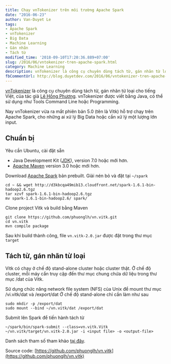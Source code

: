 ```yaml
---
title: Chạy vnTokenizer trên môi trường Apache Spark
date: "2016-06-23"
author: Van-Duyet Le
tags:
- Apache Spark
- vnTokenizer
- Big Data
- Machine Learning
- Gán nhãn
- Tách từ
modified_time: '2018-09-10T17:20:36.889+07:00'
slug: /2016/06/vntokenizer-tren-apache-spark.html
category: Machine Learning
description: vnTokenizer là công cụ chuyên dùng tách từ, gán nhãn từ loại cho tiếng Việt, của tác giả Lê Hồng Phương. vnTokenizer được viết bằng Java, có thể sử dụng như Tools Command Line hoặc Programming.
fbCommentUrl: http://blog.duyetdev.com/2016/06/vntokenizer-tren-apache-spark.html
---
```


[vnTokenizer](http://mim.hus.vnu.edu.vn/phuonglh/softwares/vnTokenizer) là công cụ chuyên dùng tách từ, gán nhãn từ loại cho tiếng Việt, của tác giả [Lê Hồng Phương](http://mim.hus.vnu.edu.vn/phuonglh/). vnTokenizer được viết bằng Java, có thể sử dụng như Tools Command Line hoặc Programming.

Nay vnTokenizer vừa ra mắt phiên bản 5.0 (tên là Vitk) hỗ trợ chạy trên Apache Spark, cho những ai xử lý Big Data hoặc cần xử lý một lượng lớn input.

## Chuẩn bị  ##
Yêu cần Ubuntu, cài đặt sẵn

- Java Development Kit ([JDK](http://www.oracle.com/technetwork/java/javase/downloads/index.html)), version 7.0 hoặc mới hơn. 
- [Apache Maven](http://maven.apache.org/) version 3.0 hoặc mới hơn.

Download [Apache Spark](https://spark.apache.org/) bản prebuilt. Giải nén bỏ và đặt tại `~/spark`

```
cd ~ && wget http://d3kbcqa49mib13.cloudfront.net/spark-1.6.1-bin-hadoop2.6.tgz
tar xzvf spark-1.6.1-bin-hadoop2.6.tgz
mv spark-1.6.1-bin-hadoop2.6/ spark/ 
```

Clone project Vitk và build bằng Maven

```
git clone https://github.com/phuonglh/vn.vitk.git
cd vn.vitk 
mvn compile package
```

Sau khi build thành công, file `vn.vitk-2.0.jar` được đặt trong thư mục `target`

## Tách từ, gán nhãn từ loại ##
Vitk có chạy ở chế độ stand-alone cluster hoặc cluster thật. Ở chế độ cluster, mỗi máy cần truy cập đến thư mục chung chứa dữ liệu trong thư mục /dat của Vitk.

Sử dụng chức năng network file system (NFS) của Unix để mount thư mục /vi.vitk/dat và /export/dat
Ở chế độ stand-alone chỉ cần làm như sau

```
sudo mkdir -p /export/dat
sudo mount --bind ~/vn.vitk/dat /export/dat
```

Submit lên Spark để tiến hành tách từ

```
~/spark/bin/spark-submit --class=vn.vitk.Vitk ~/vn.vitk/target/vn.vitk-2.0.jar -i <input file> -o <output-file>
```

Danh sách tham số tham khảo [tại đây](https://github.com/phuonglh/vn.vitk/blob/master/WS.md#arguments).

Source code: [https://github.com/phuonglh/vn.vitk](https://github.com/phuonglh/vn.vitk)
